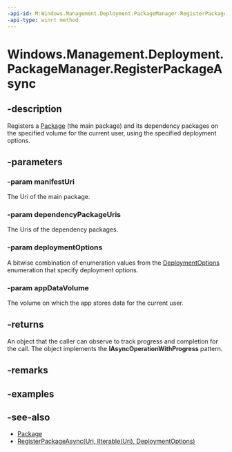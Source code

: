 ```yaml
---
-api-id: M:Windows.Management.Deployment.PackageManager.RegisterPackageAsync(Windows.Foundation.Uri,Windows.Foundation.Collections.IIterable{Windows.Foundation.Uri},Windows.Management.Deployment.DeploymentOptions,Windows.Management.Deployment.PackageVolume)
-api-type: winrt method
---
```


<!-- Method syntax
public Windows.Foundation.IAsyncOperationWithProgress<Windows.Management.Deployment.DeploymentResult, Windows.Management.Deployment.DeploymentProgress> RegisterPackageAsync(Windows.Foundation.Uri manifestUri, Windows.Foundation.Collections.IIterable<Windows.Foundation.Uri> dependencyPackageUris, Windows.Management.Deployment.DeploymentOptions deploymentOptions, Windows.Management.Deployment.PackageVolume appDataVolume)
-->

# Windows.Management.Deployment.PackageManager.RegisterPackageAsync

## -description
Registers a [Package](https://docs.microsoft.com/uwp/api/windows.applicationmodel.package) (the main package) and its dependency packages on the specified volume for the current user, using the specified deployment options.

## -parameters
### -param manifestUri
The Uri of the main package.

### -param dependencyPackageUris
The Uris of the dependency packages.

### -param deploymentOptions
A bitwise combination of enumeration values from the [DeploymentOptions](deploymentoptions.md) enumeration that specify deployment options.

### -param appDataVolume
The volume on which the app stores data for the current user.

## -returns
An object that the caller can observe to track progress and completion for the call. The object implements the **IAsyncOperationWithProgress** pattern.

## -remarks

## -examples

## -see-also

- [Package](https://docs.microsoft.com/uwp/api/windows.applicationmodel.package)
- [RegisterPackageAsync(Uri, IIterable(Uri), DeploymentOptions)](packagemanager_registerpackageasync_593568238.md)
